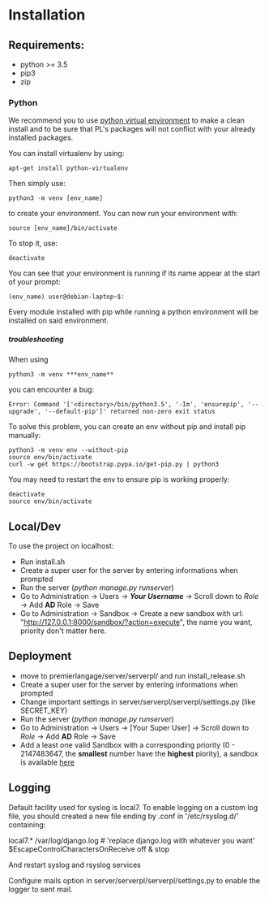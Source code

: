 # Installation

## Requirements:
- python >= 3.5
- pip3
- zip

### Python
We recommend you to use [python virtual environment](https://docs.python.org/3/tutorial/venv.html) to make a clean install and to be 
sure that PL's packages will not conflict with your already installed packages.

You can install virtualenv by using:

    apt-get install python-virtualenv

Then simply use:

    python3 -m venv [env_name]

to create your environment. You can now run your environment with:

    source [env_name]/bin/activate
    
To stop it, use:

    deactivate

You can see that your environment is running if its name appear at the start of your prompt:

    (env_name) user@debian-laptop~$:

Every module installed with pip while running a python environment will be installed on said environment.

##### troubleshooting
When using

    python3 -m venv ***env_name**

you can encounter a bug:

    Error: Command '['<directory>/bin/python3.5', '-Im', 'ensurepip', '--upgrade', '--default-pip']' returned non-zero exit status

To solve this problem, you can create an env without pip and install pip manually:

    python3 -m venv env --without-pip
    source env/bin/activate
    curl -w get https://bootstrap.pypa.io/get-pip.py | python3

You may need to restart the env to ensure pip is working properly:

    deactivate
    source env/bin/activate

## Local/Dev
To use the project on localhost:

- Run install.sh
- Create a super user for the server by entering informations when prompted
- Run the server (*python manage.py runserver*)
- Go to Administration -> Users -> ***Your Username*** -> Scroll down to *Role* -> Add **AD** Role -> Save
- Go to Administration -> Sandbox -> Create a new sandbox with url: "http://127.0.0.1:8000/sandbox/?action=execute", the name you want, priority don't matter here.

## Deployment
- move to premierlangage/server/serverpl/ and run install_release.sh
- Create a super user for the server by entering informations when prompted
- Change important settings in server/serverpl/serverpl/settings.py (like SECRET_KEY)
- Run the server (*python manage.py runserver*)
- Go to Administration -> Users -> [Your Super User] -> Scroll down to *Role* -> Add **AD** Role -> Save
- Add a least one valid Sandbox with a corresponding priority (0 - 2147483647, the **smallest** number have the **highest** piority), a sandbox is available [here](https://git-etud.u-pem.fr/pl-sandbox.git)

## Logging
Default facility used for syslog is local7.
To enable logging on a custom log file, you should created a new file ending by .conf in '/etc/rsyslog.d/' containing:

  local7.*	/var/log/django.log # 'replace django.log with whatever you want'
  $EscapeControlCharactersOnReceive off
  & stop

And restart syslog and rsyslog services

Configure mails option in server/serverpl/serverpl/settings.py to enable the logger to sent mail.
